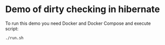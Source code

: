# **Demo of dirty checking in hibernate**

To run this demo you need Docker and Docker Compose and execute script:

```
./run.sh
```

